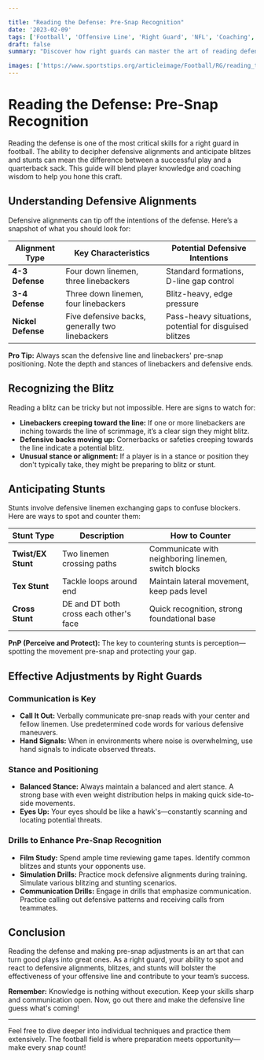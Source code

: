 ```yaml
---

title: "Reading the Defense: Pre-Snap Recognition"
date: '2023-02-09'
tags: ['Football', 'Offensive Line', 'Right Guard', 'NFL', 'Coaching', 'Techniques', 'Blitz', 'Stunt', 'Pre-Snap', 'Alignment']
draft: false
summary: "Discover how right guards can master the art of reading defensive alignments and anticipating blitzes and stunts to make effective in-game adjustments."

images: ['https://www.sportstips.org/articleimage/Football/RG/reading_the_defense_pre_snap_recognition.webp']
---
```


# Reading the Defense: Pre-Snap Recognition

Reading the defense is one of the most critical skills for a right guard in football. The ability to decipher defensive alignments and anticipate blitzes and stunts can mean the difference between a successful play and a quarterback sack. This guide will blend player knowledge and coaching wisdom to help you hone this craft.

## Understanding Defensive Alignments

Defensive alignments can tip off the intentions of the defense. Here’s a snapshot of what you should look for:

| Alignment Type         | Key Characteristics                            | Potential Defensive Intentions               |
|------------------------|------------------------------------------------|----------------------------------------------|
| **4-3 Defense**        | Four down linemen, three linebackers           | Standard formations, D-line gap control      |
| **3-4 Defense**        | Three down linemen, four linebackers           | Blitz-heavy, edge pressure                   |
| **Nickel Defense**     | Five defensive backs, generally two linebackers| Pass-heavy situations, potential for disguised blitzes |

**Pro Tip:** Always scan the defensive line and linebackers' pre-snap positioning. Note the depth and stances of linebackers and defensive ends.

## Recognizing the Blitz

Reading a blitz can be tricky but not impossible. Here are signs to watch for:

- **Linebackers creeping toward the line:** If one or more linebackers are inching towards the line of scrimmage, it’s a clear sign they might blitz.
- **Defensive backs moving up:** Cornerbacks or safeties creeping towards the line indicate a potential blitz.
- **Unusual stance or alignment:** If a player is in a stance or position they don't typically take, they might be preparing to blitz or stunt.

## Anticipating Stunts

Stunts involve defensive linemen exchanging gaps to confuse blockers. Here are ways to spot and counter them:

| Stunt Type             | Description                                      | How to Counter                                  |
|------------------------|--------------------------------------------------|-------------------------------------------------|
| **Twist/EX Stunt**     | Two linemen crossing paths                      | Communicate with neighboring linemen, switch blocks |
| **Tex Stunt**          | Tackle loops around end                         | Maintain lateral movement, keep pads level      |
| **Cross Stunt**        | DE and DT both cross each other's face          | Quick recognition, strong foundational base     |

**PnP (Perceive and Protect):** The key to countering stunts is perception—spotting the movement pre-snap and protecting your gap.

## Effective Adjustments by Right Guards

### Communication is Key

- **Call It Out:** Verbally communicate pre-snap reads with your center and fellow linemen. Use predetermined code words for various defensive maneuvers.
- **Hand Signals:** When in environments where noise is overwhelming, use hand signals to indicate observed threats.

### Stance and Positioning

- **Balanced Stance:** Always maintain a balanced and alert stance. A strong base with even weight distribution helps in making quick side-to-side movements.
- **Eyes Up:** Your eyes should be like a hawk's—constantly scanning and locating potential threats.

### Drills to Enhance Pre-Snap Recognition

- **Film Study:** Spend ample time reviewing game tapes. Identify common blitzes and stunts your opponents use. 
- **Simulation Drills:** Practice mock defensive alignments during training. Simulate various blitzing and stunting scenarios.
- **Communication Drills:** Engage in drills that emphasize communication. Practice calling out defensive patterns and receiving calls from teammates.

## Conclusion

Reading the defense and making pre-snap adjustments is an art that can turn good plays into great ones. As a right guard, your ability to spot and react to defensive alignments, blitzes, and stunts will bolster the effectiveness of your offensive line and contribute to your team’s success.

**Remember:** Knowledge is nothing without execution. Keep your skills sharp and communication open. Now, go out there and make the defensive line guess what's coming!

---

Feel free to dive deeper into individual techniques and practice them extensively. The football field is where preparation meets opportunity—make every snap count!